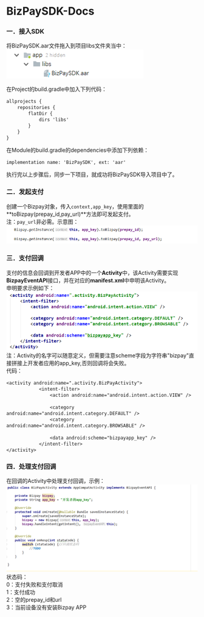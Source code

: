 # BizPaySDK-Docs
### 一．接入SDK

将BizPaySDK.aar文件拖入到项目libs文件夹当中：  
![Image Url](https://raw.githubusercontent.com/CrazyTeaFs/BizPaySDK-Docs/master/AndroidSDK/1.png)   
  
在Project的build.gradle中加入下列代码：  
```
allprojects {
    repositories {
        flatDir {
            dirs 'libs'
        }
    }
}
```

在Module的build.gradle的dependencies中添加下列依赖：  
``` 
implementation name: 'BizPaySDK', ext: 'aar'
```

执行完以上步骤后，同步一下项目，就成功将BizPaySDK导入项目中了。


### 二．发起支付
创建一个Bizpay对象，传入```context,app_key```，使用里面的**toBizpay(prepay\_id,pay\_url)**方法即可发起支付。  
注：```pay_url```非必需。示意图：      
![Image Url](https://raw.githubusercontent.com/CrazyTeaFs/BizPaySDK-Docs/master/AndroidSDK/2.png)   

### 三．支付回调
支付的信息会回调到开发者APP中的一个**Activity**中，该Activity需要实现**BizpayEventAPI**接口，并在对应的**manifest.xml**中申明该Activity。  
申明要求示例如下：
![Image Url](https://raw.githubusercontent.com/CrazyTeaFs/BizPaySDK-Docs/master/AndroidSDK/3.png)   
注：Activity的名字可以随意定义，但需要注意scheme字段为字符串"bizpay"直接拼接上开发者应用的app_key,否则回调将会失败。  
代码：
```
<activity android:name=".activity.BizPayActivity">
            <intent-filter>
                <action android:name="android.intent.action.VIEW" />

                <category android:name="android.intent.category.DEFAULT" />
                <category android:name="android.intent.category.BROWSABLE" />

                <data android:scheme="bizpayapp_key" />
            </intent-filter>
</activity>
```


### 四．处理支付回调 

在回调的Activity中处理支付回调，示例：
![Image Url](https://raw.githubusercontent.com/CrazyTeaFs/BizPaySDK-Docs/master/AndroidSDK/4.png)   
状态码：  
0：支付失败和支付取消  
1：支付成功  
2：空的prepay\_id和url   
3：当前设备没有安装Bizpay APP
